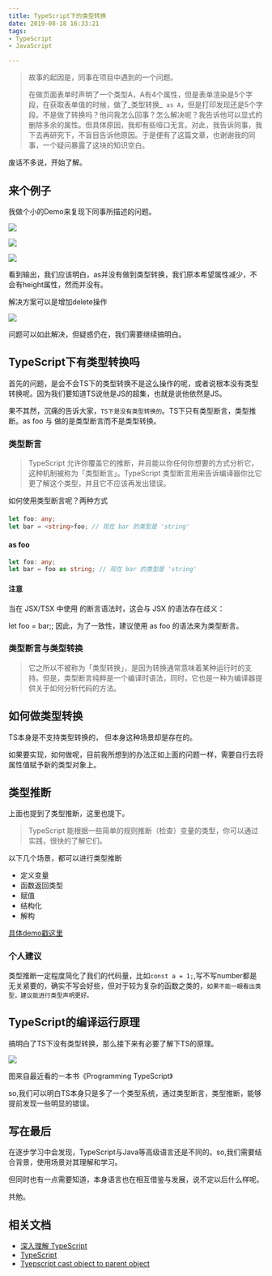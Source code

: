 ```yaml
---
title: TypeScript下的类型转换
date: 2019-08-18 16:33:21
tags:
- TypeScript
- JavaScript

---
```

> 故事的起因是，同事在项目中遇到的一个问题。
> 
> 在做页面表单时声明了一个类型A，A有4个属性，但是表单渲染是5个字段，在获取表单值的时候，做了_类型转换_` as A`，但是打印发现还是5个字段。不是做了转换吗？他问我怎么回事？怎么解决呢？我告诉他可以显式的删除多余的属性。但具体原因，我却有些哑口无言。对此，我告诉同事，我下去再研究下，不盲目告诉他原因。于是便有了这篇文章，也谢谢我的同事，一个疑问暴露了这块的知识空白。

废话不多说，开始了解。

## 来个例子

我做个小的Demo来复现下同事所描述的问题。

![](http://static.1991421.cn/2019-08-18-074625.png)

![](http://static.1991421.cn/2019-08-18-074307.png)

![](http://static.1991421.cn/2019-08-18-074328.png)

看到输出，我们应该明白，as并没有做到类型转换，我们原本希望属性减少，不会有height属性，然而并没有。

解决方案可以是增加delete操作

![](http://static.1991421.cn/2019-08-18-074833.png)

问题可以如此解决，但疑惑仍在，我们需要继续搞明白。

## TypeScript下有类型转换吗
首先的问题，是会不会TS下的类型转换不是这么操作的呢，或者说根本没有类型转换呢。因为我们要知道TS说他是JS的超集，也就是说他依然是JS。

果不其然，沉痛的告诉大家，`TS下是没有类型转换的`。TS下只有类型断言，类型推断。as foo 与 <foo>做的是类型断言而不是类型转换。

### 类型断言
> TypeScript 允许你覆盖它的推断，并且能以你任何你想要的方式分析它，这种机制被称为「类型断言」。TypeScript 类型断言用来告诉编译器你比它更了解这个类型，并且它不应该再发出错误。

如何使用类型断言呢？两种方式

#### <foo> 
```typescript
let foo: any;
let bar = <string>foo; // 现在 bar 的类型是 'string'
```

#### as foo 
```typescript
let foo: any;
let bar = foo as string; // 现在 bar 的类型是 'string'
```

#### 注意
当在 JSX/TSX 中使用 <foo> 的断言语法时，这会与 JSX 的语法存在歧义：

let foo = <string>bar;</string>;
因此，为了一致性，建议使用 as foo 的语法来为类型断言。

### 类型断言与类型转换
> 它之所以不被称为「类型转换」，是因为转换通常意味着某种运行时的支持。但是，类型断言纯粹是一个编译时语法，同时，它也是一种为编译器提供关于如何分析代码的方法。

## 如何做类型转换
TS本身是不支持类型转换的， 但本身这种场景却是存在的。

如果要实现，如何做呢，目前我所想到的办法正如上面的问题一样，需要自行去将属性值赋予新的类型对象上。

## 类型推断
上面也提到了类型推断，这里也提下。

> TypeScript 能根据一些简单的规则推断（检查）变量的类型，你可以通过实践，很快的了解它们。

以下几个场景，都可以进行类型推断
- 定义变量
- 函数返回类型
- 赋值
- 结构化
- 解构

[具体demo戳这里](https://jkchao.github.io/typescript-book-chinese/typings/typeInference.html)

### 个人建议
类型推断一定程度简化了我们的代码量，比如`const a = 1;`,写不写number都是无关紧要的，确实不写会好些，但对于较为复杂的函数之类的，`如果不能一眼看出类型，建议能进行类型声明更好。`

## TypeScript的编译运行原理
搞明白了TS下没有类型转换，那么接下来有必要了解下TS的原理。

![](http://static.1991421.cn/2019-08-18-141566115980_.pic.jpg)

图来自最近看的一本书《Programming TypeScript》

so,我们可以明白TS本身只是多了一个类型系统，通过类型断言，类型推断，能够提前发现一些明显的错误。

## 写在最后

在逐步学习中会发现，TypeScript与Java等高级语言还是不同的。so,我们需要结合背景，使用场景对其理解和学习。

但同时也有一点需要知道，本身语言也在相互借鉴与发展，说不定以后什么样呢。

共勉。

## 相关文档
- [深入理解 TypeScript](https://jkchao.github.io/typescript-book-chinese)
- [TypeScript](https://www.tslang.cn/docs/handbook/basic-types.html)
- [Tyepscript cast object to parent object](https://stackoverflow.com/questions/41528375/tyepscript-cast-object-to-parent-object)